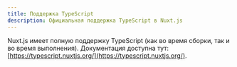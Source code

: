 ```yaml
---
title: Поддержка TypeScript
description: Официальная поддержка TypeScript в Nuxt.js
---
```


Nuxt.js имеет полную поддержку TypeScript (как во время сборки, так и во время выполнения). Документация доступна тут: [https://typescript.nuxtjs.org/](https://typescript.nuxtjs.org/).
